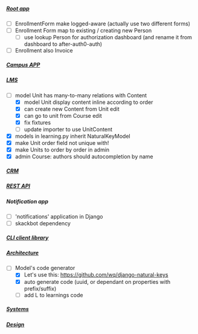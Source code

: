 ##### [Root app](ROOTAPP.md)
- [ ] EnrollmentForm make logged-aware (actually use two different forms)
- [ ] Enrollment Form map to existing / creating new Person
    - [ ] use lookup Person for authorization dashboard (and rename it from dashboard to after-auth0-auth)
- [ ] Enrollment also Invoice
##### [Campus APP](CAMPUS.md)
##### [LMS](LMS.md)
- [ ] model Unit has many-to-many relations with Content
    - [x] model Unit display content inline according to order
    - [x] can create new Content from Unit edit
    - [x] can go to unit from Course edit
    - [x] fix fixtures
    - [ ] update importer to use UnitContent
- [x] models in learning.py inherit NaturalKeyModel
- [x] make Unit order field not unique with!
- [x] make Units to order by order in admin
- [x] admin Course: authors should autocompletion by name
##### [CRM](CRM.md)
##### [REST API](API.md)
##### Notification app
- [ ] 'notifications' application in Django
- [ ] skackbot dependency
##### [CLI client library](CLI.md)
##### [Architecture](ARCH.md)
- [ ] Model's code generator
    - [x] Let's use this: https://github.com/wq/django-natural-keys
    - [x] auto generate code (uuid, or dependant on properties with prefix/suffix)
    - [ ] add L to learnings code
##### [Systems](SYSTEMS.md)
##### [Design](DESIGN.md)
